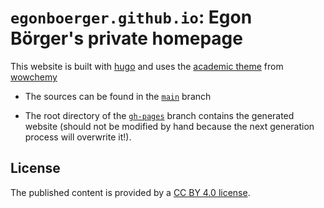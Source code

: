 # ``egonboerger.github.io``: Egon Börger's private homepage

This website is built with [hugo](https://gohugo.io/) and uses the [academic theme](https://github.com/wowchemy/starter-hugo-academic) from [wowchemy](https://wowchemy.com/)

- The sources can be found in the [``main``](/tree/main) branch

- The root directory of the [``gh-pages``](/tree/gh-pages) branch contains the generated website (should not be modified by hand because the next generation process will overwrite it!).


## License
The published content is provided by a [CC BY 4.0 license](https://creativecommons.org/licenses/by/4.0/).
